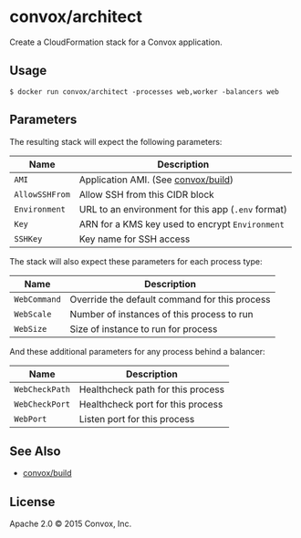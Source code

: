 # convox/architect

Create a CloudFormation stack for a Convox application.

## Usage

    $ docker run convox/architect -processes web,worker -balancers web

## Parameters

The resulting stack will expect the following parameters:

| Name           | Description                                                            |
|----------------|------------------------------------------------------------------------|
| `AMI`          | Application AMI. (See [convox/build](https://github.com/convox/build)) |
| `AllowSSHFrom` | Allow SSH from this CIDR block                                         |
| `Environment`  | URL to an  environment for this app (`.env` format)                    |
| `Key`          | ARN for a KMS key used to encrypt `Environment`                        |
| `SSHKey`       | Key name for SSH access                                                |

The stack will also expect these parameters for each process type:

| Name         | Description                                   |
|--------------|-----------------------------------------------|
| `WebCommand` | Override the default command for this process |
| `WebScale`   | Number of instances of this process to run    |
| `WebSize`    | Size of instance to run for process           |

And these additional parameters for any process behind a balancer:

| Name           | Description                       |
|----------------|-----------------------------------|
| `WebCheckPath` | Healthcheck path for this process |
| `WebCheckPort` | Healthcheck port for this process |
| `WebPort`      | Listen port for this process      |

## See Also

* [convox/build](https://github.com/convox/build)

## License

Apache 2.0 &copy; 2015 Convox, Inc.
